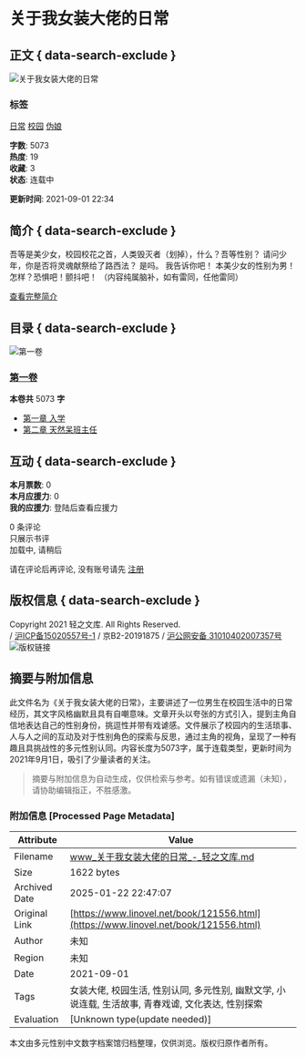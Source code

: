 # 关于我女装大佬的日常

## 正文 { data-search-exclude }


![关于我女装大佬的日常](https://rin.linovel.net/cover/20210901/121556_0_6a579550c3cfc05054b156ef474e6bb2.jpg!min300jpg)

### 标签
[日常](/cat/6.html) [校园](/cat/7.html) [伪娘](/cat/17.html)

**字数**: 5073  
**热度**: 19  
**收藏**: 3  
**状态**: 连载中  

**更新时间**: 2021-09-01 22:34  

## 简介 { data-search-exclude }

吾等是美少女，校园校花之首，人类毁灭者（划掉），什么？吾等性别？ 请问少年，你是否将灵魂献祭给了路西法？ 是吗。 我告诉你吧！ 本美少女的性别为男！ 怎样？恐惧吧！颤抖吧！ （内容纯属脑补，如有雷同，任他雷同）

[查看完整简介](javascript:;)

## 目录 { data-search-exclude }

![第一卷](https://rin.linovel.net/cover/20210901/121556_0_6a579550c3cfc05054b156ef474e6bb2.jpg!min300jpg)

### [第一卷](#catalog)
**本卷共** 5073 **字**

- [第一章 入学](/book/121556/256531.html)
- [第二章 天然呆班主任](/book/121556/256588.html)

## 互动 { data-search-exclude }

**本月票数**: 0  
**本月应援力**: 0  
**我的应援力**: 登陆后查看应援力  

0 条评论  
只展示书评  
加载中, 请稍后  

请在评论后再评论, 没有账号请先 [注册](/auth/register)

## 版权信息 { data-search-exclude }

Copyright 2021 轻之文库. All Rights Reserved.  
/ [沪ICP备15020557号-1](http://beian.miit.gov.cn) / 京B2-20191875 / [沪公网安备 31010402007357号](http://www.beian.gov.cn/portal/registerSystemInfo?recordcode=31010402007357)  
![版权链接](https://aqyzmedia.yunaq.com/labels/label_sm_90030.png)
<!-- tcd_original_link https://www.linovel.net/book/121556.html -->


## 摘要与附加信息

<!-- tcd_abstract -->
此文件名为《关于我女装大佬的日常》，主要讲述了一位男生在校园生活中的日常经历，其文字风格幽默且具有自嘲意味。文章开头以夸张的方式引入，提到主角自信地表达自己的性别身份，挑逗性并带有戏谑感。文件展示了校园内的生活琐事、人与人之间的互动及对于性别角色的探索与反思，通过主角的视角，呈现了一种有趣且具挑战性的多元性别认同。内容长度为5073字，属于连载类型，更新时间为2021年9月1日，吸引了少量读者的关注。
<!-- tcd_abstract_end -->

> 摘要与附加信息为自动生成，仅供检索与参考。如有错误或遗漏（未知），请协助编辑指正，不胜感激。

### 附加信息 [Processed Page Metadata]

| Attribute       | Value                                  |
|-----------------|----------------------------------------|
| Filename        | www_关于我女装大佬的日常_-_轻之文库.md                             |
| Size            | 1622 bytes                           |
| Archived Date   | 2025-01-22 22:47:07                             |
| Original Link   | [https://www.linovel.net/book/121556.html](https://www.linovel.net/book/121556.html)                       |
| Author          | 未知                               |
| Region          | 未知                               |
| Date            | 2021-09-01                                 |
| Tags            | 女装大佬, 校园生活, 性别认同, 多元性别, 幽默文学, 小说连载, 生活故事, 青春戏谑, 文化表达, 性别探索                                 |
| Evaluation            | [Unknown type(update needed)]                                 |
<!-- tcd_table_end -->

本文由多元性别中文数字档案馆归档整理，仅供浏览。版权归原作者所有。
